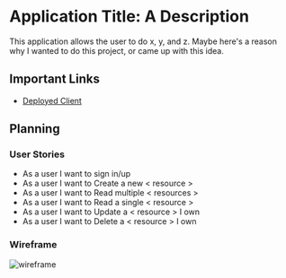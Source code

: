# Application Title: A Description

This application allows the user to do x, y, and z. Maybe here's a reason why I
wanted to do this project, or came up with this idea.

## Important Links

- [Deployed Client](www.link.com)

## Planning

### User Stories

- As a user I want to sign in/up
- As a user I want to Create a new < resource >
- As a user I want to Read multiple < resources >
- As a user I want to Read a single < resource >
- As a user I want to Update a < resource > I own
- As a user I want to Delete a < resource > I own

### Wireframe

![wireframe](https://lucidchart.zendesk.com/hc/article_attachments/360001080866/Facebook_Wireframe_-_New_Page.png)

